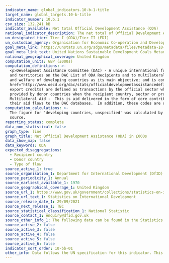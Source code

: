 ```yaml
---
indicator_name: global_indicators.10-b-1-title
target_name: global_targets.10-b-title
indicator_number: 10.b.1
csv_size: 132.241 kB
indicator_available: Net total Official Development Assistance (ODA)
national_indicator_description: The net total of Official Development Assistance from the United Kingdom around the world, by recipient country
un_designated_tier: Tier I (ODA)/Tier II (FDI)
un_custodian_agency: Organisation for Economic Co-operation and Development (OECD)
goal_meta_link: https://unstats.un.org/sdgs/metadata/files/Metadata-10-0B-01.pdf 
goal_meta_link_text: United Nations Sustainable Development Goals Metadata (PDF 202 KB)
national_geographical_coverage: United Kingdom
computation_units: GBP (£000s)
computation_definitions: >-
  <p>Development Assistance Committee (DAC) - A unique international forum of many of the largest funders of aid, including 30 DAC Members. The World Bank, IMF and UNDP participate as observers.</p><p>Official development assistance (ODA) - The DAC defines ODA as “those flows to countries
  and territories on the DAC List of ODA Recipients and to multilateral institutions which are i) provided by official agencies, including state and local governments, or by their executive agencies; and ii) each transaction is administered with the promotion of the economic development
  and welfare of developing countries as its main objective; and is concessional in character and conveys a grant element of at least 25 per cent (calculated at a rate of discount of 10 per cent) (<a
  href="http://www.oecd.org/dac/stats/officialdevelopmentassistancedefinitionandcoverage.htm">ODA definition and coverage</a>).</p><p><a href="https://data.oecd.org/drf/other-official-flows-oof.htm">Other official flows (OOF)</a> - Other official flows (excluding officially supported
  export credits) are defined as transactions by the official sector which do not meet the conditions for eligibility as ODA, either because they are not primarily aimed at development, or because they are not sufficiently concessional.</p><p>Bilateral Aid -  Bilateral aid covers all aid
  provided by donor countries when the recipient country, sector or project is known. Bilateral aid also includes aid that is channelled through a multilateral organisation where the government department determines the country, sector or theme that the funds will be spent on.</p><p>
  Multilateral Aid -  This is aid delivered in the form of core contributions to organisations on the DAC List of Multilateral Organisations.  </p><p>Purpose Codes - The DAC (Development Assistance Committee) Secretariat maintains various code lists which are used by donors to report on
  their aid flows to the DAC databases.  In addition, these codes are used to classify information in the DAC databases. The sector classification codes used can be found on the <a href="http://www.oecd.org/dac/stats/purposecodessectorclassification.htm">OECD website</a>.</p>
computation_calculations: >-
  The figure for 'developing countries, unspecified' was calculated by adding together the UK Net ODA spend for Africa, Americas, Asia, Europe and Pacific and subtracting this figure from total UK Net ODA. No other calculations were performed as appropriate data were available from the
  source.
reporting_status: complete
data_non_statistical: false
graph_type: line
graph_title: Net Official Development Assistance (ODA) in £000s
data_show_map: false
data_keywords: ODA
expected_disaggregations:
  - Recipient country
  - Donor country
  - Type of flow
source_active_1: true
source_organisation_1: Department for International Development (DfID)
source_periodicity_1: Annual
source_earliest_available_1: 1970
source_geographical_coverage_1: United Kingdom
source_url_1: https://www.gov.uk/government/collections/statistics-on-international-development
source_url_text_1: Statistics on International Development
source_release_date_1: 29/09/2021
source_next_release_1: TBC
source_statistical_classification_1: National Statistic
source_contact_1: enquiry@dfid.gov.uk
source_other_info_1: The following data can be found in the Statistics on International Development - Final UK Aid Spend 2020 publication - Table C1. UK Net ODA 1970-2020 (£ millions) and Data underlying the SID tables ('Additional tables - Statistics on International Development final UK aid spend 2020).
source_active_2: false
source_active_3: false
source_active_4: false
source_active_5: false
source_active_6: false
indicator_sort_order: 10-bb-01
other_info: Data follows the UN specification for this indicator. This indicator has been identified in collaboration with topic experts.
---
```

